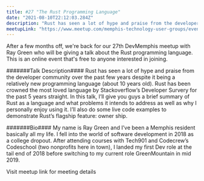 ```yaml
---
title: #27 "The Rust Programming Language"
date: "2021-08-10T22:12:03.284Z"
description: "Rust has seen a lot of hype and praise from the developer community over the past few years despite it being a relatively new programming language (about 10 years old). Rust has been crowned the most loved language by Stackoverflow’s Developer Survery for the past 5 years straight. In this talk, I’ll give you guys a brief summary of Rust as a language and what problems it intends to address as well as why I personally enjoy using it. I’ll also do some live code examples to demonstrate Rust’s flagship feature: owner ship."
meetupLink: "https://www.meetup.com/memphis-technology-user-groups/events/wvmklrycclbfb/"
---
```


After a few months off, we're back for our 27th DevMemphis meetup with Ray Green who will be giving a talk about the Rust programming language. This is an online event that's free to anyone interested in joining.

#######Talk Description####
Rust has seen a lot of hype and praise from the developer community over the past few years despite it being a relatively new programming language (about 10 years old). Rust has been crowned the most loved language by Stackoverflow’s Developer Survery for the past 5 years straight. In this talk, I’ll give you guys a brief summary of Rust as a language and what problems it intends to address as well as why I personally enjoy using it. I’ll also do some live code examples to demonstrate Rust’s flagship feature: owner ship.

#######Bio####
My name is Ray Green and I’ve been a Memphis resident basically all my life. I fell into the world of software development in 2018 as a college dropout. After attending courses with Tech901 and Codecrew’s Codeschool (two nonprofits here in town), I landed my first Dev role at the tail end of 2018 before switching to my current role GreenMountain in mid 2019.

Visit meetup link for meeting details